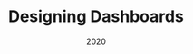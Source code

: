 ---
title: Designing Dashboards
titleUa: Проектування інформаційних панелей
img: /images/works/dashboard.png
date: 2020
topic: Dashboard
topicUa: Приладова панель
description: Amet minim mollit non deserunt ullamco est sit aliqua dolor do amet sint. Velit officia consequat duis enim velit mollit. Exercitation veniam consequat sunt nostrud amet.
descriptionUa: Вони дуже м'які і не залишають ніде, де є біль. Він любить піклуватися про свою сім'ю. Вправа принесе результат.
---